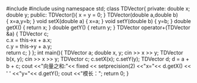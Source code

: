 #include <iostream>
#include <iomanip>
using namespace std;
class TDVector{
private:
    double x;
    double y;
public:
    TDVector(){
        x = y = 0;
    }
TDVector(double a,double b)   
{
    x=a,y=b;
    }
void setX(double a)
{
    x=a;
    }
void setY(double b)
{
    y=b;
    }
double getX()
{
    return x;
    }
double getY()
{
    return y;
    }
TDVector operator+(TDVector &a)
{
    TDVector c;    
    c.x = this->x + a.x;    
    c.y = this->y + a.y;    
    return c;
    }
};
int main(){
    TDVector a;
    double x, y;
    cin >> x >> y;
    TDVector b(x, y);
    cin >> x >> y;
    TDVector c;
    c.setX(x);
    c.setY(y);
    TDVector d;
    d = a + b + c;
    cout <<"向量之和:"<< fixed << setprecision(2) <<"x="<< d.getX() << ' ' <<"y="<< d.getY();
    cout <<"模长：";
    return 0;
}
